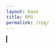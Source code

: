 ```yaml
---
layout: base
title: RPG
permalink: /rpg/
---
```


<canvas id="gameCanvas" width="1200" height="800" style="border:1px solid black;"></canvas>

<script>
    window.onload = () => {
        const canvas = document.getElementById("gameCanvas");
        const ctx = canvas.getContext("2d");

        // Player setup
        const player = { 
            x: 50, 
            y: canvas.height / 2, 
            width: 40, 
            height: 40, 
            speed: 10 
        };

        // Projectile setup
        const projectile = {
            x: Math.random() * canvas.width,
            y: Math.random() * canvas.height,
            width: 20,
            height: 20,
            speed: 5 
        };

        const projectileImage = new Image();
        projectileImage.src = "{{site.baseurl}}/images/rpg/projectile.png";

        const backgroundImage = new Image();
        backgroundImage.src = "{{site.baseurl}}/images/rpg/water.png";

        let gameRunning = true;
        let survivalTime = 0;
        let lastUpdateTime = Date.now();

        // Function to make the projectile chase the player
        function chasePlayer() {
            const dx = player.x - projectile.x;
            const dy = player.y - projectile.y;
            const distance = Math.sqrt(dx * dx + dy * dy);

            if (distance > 1) {
                projectile.x += (dx / distance) * projectile.speed;
                projectile.y += (dy / distance) * projectile.speed;
            }
        }

        // Check for collisions
        function checkCollision() {
            if (
                player.x < projectile.x + projectile.width &&
                player.x + player.width > projectile.x &&
                player.y < projectile.y + projectile.height &&
                player.y + player.height > projectile.y
            ) {
                gameRunning = false;
                alert("Game over! You were caught by the projectile.");
                resetGame();
            }
        }

        // Reset the game
        function resetGame() {
            survivalTime = 0;
            projectile.x = Math.random() * canvas.width;
            projectile.y = Math.random() * canvas.height;
            gameRunning = true;
            gameLoop();
        }

        // Draw the game elements
        function draw() {
            ctx.clearRect(0, 0, canvas.width, canvas.height);

            ctx.drawImage(backgroundImage, 0, 0, canvas.width, canvas.height);

            ctx.fillStyle = "green";
            ctx.fillRect(player.x, player.y, player.width, player.height);

            ctx.drawImage(projectileImage, projectile.x, projectile.y, projectile.width, projectile.height);

            ctx.fillStyle = "black";
            ctx.font = "20px Arial";
            ctx.fillText("Survival Time: " + Math.floor(survivalTime), 10, 30);
        }

        // Update survival time
        function updateSurvivalTime() {
            const now = Date.now();
            if (now - lastUpdateTime >= 1000) {
                survivalTime++;
                lastUpdateTime = now;
            }
        }

        // Main game loop
        function gameLoop() {
            if (gameRunning) {
                chasePlayer();
                checkCollision();
                updateSurvivalTime();
                draw();

                if (survivalTime >= 20) {
                    gameRunning = false;
                    alert("You survived for 20 seconds! You win!");
                    if (confirm("Play again?")) resetGame();
                }

                requestAnimationFrame(gameLoop);
            }
        }

        // Start the game when images are loaded
        backgroundImage.onload = () => {
            projectileImage.onload = gameLoop;
        };

        // Handle player movement with keyboard input
        document.addEventListener("keydown", (event) => {
            switch (event.key) {
                case "w":
                    player.y -= player.speed;
                    break;
                case "s":
                    player.y += player.speed;
                    break;
                case "a":
                    player.x -= player.speed;
                    break;
                case "d":
                    player.x += player.speed;
                    break;
            }

            player.x = Math.max(0, Math.min(canvas.width - player.width, player.x));
            player.y = Math.max(0, Math.min(canvas.height - player.height, player.y));
        });
    };
</script>
